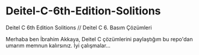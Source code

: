 # Deitel-C-6th-Edition-Solitions
Deitel C 6th Edition Solitions // Deitel C 6. Basım Çözümleri

Merhaba ben İbrahim Akkaya, Deitel C çözümlerini paylaştığım bu repo'dan umarım memnun kalırsınız. İyi çalışmalar...
